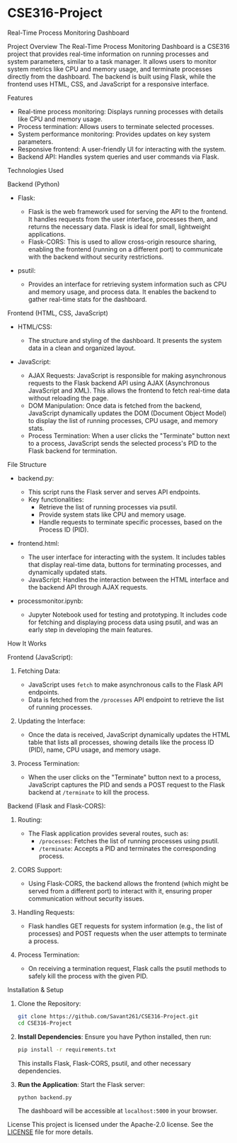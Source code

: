 # CSE316-Project
Real-Time Process Monitoring Dashboard

Project Overview
The Real-Time Process Monitoring Dashboard is a CSE316 project that provides real-time information on running processes and system parameters, similar to a task manager. It allows users to monitor system metrics like CPU and memory usage, and terminate processes directly from the dashboard. The backend is built using Flask, while the frontend uses HTML, CSS, and JavaScript for a responsive interface.

Features

- Real-time process monitoring: Displays running processes with details like CPU and memory usage.
- Process termination: Allows users to terminate selected processes.
- System performance monitoring: Provides updates on key system parameters.
- Responsive frontend: A user-friendly UI for interacting with the system.
- Backend API: Handles system queries and user commands via Flask.

Technologies Used

Backend (Python)

- Flask:
  - Flask is the web framework used for serving the API to the frontend. It handles requests from the user interface, processes them, and returns the necessary data. Flask is ideal for small, lightweight applications.
  - Flask-CORS: This is used to allow cross-origin resource sharing, enabling the frontend (running on a different port) to communicate with the backend without security restrictions.
  
- psutil:
  - Provides an interface for retrieving system information such as CPU and memory usage, and process data. It enables the backend to gather real-time stats for the dashboard.
  
Frontend (HTML, CSS, JavaScript)

- HTML/CSS: 
  - The structure and styling of the dashboard. It presents the system data in a clean and organized layout.
  
- JavaScript:
  - AJAX Requests: JavaScript is responsible for making asynchronous requests to the Flask backend API using AJAX (Asynchronous JavaScript and XML). This allows the frontend to fetch real-time data without reloading the page.
  - DOM Manipulation: Once data is fetched from the backend, JavaScript dynamically updates the DOM (Document Object Model) to display the list of running processes, CPU usage, and memory stats.
  - Process Termination: When a user clicks the "Terminate" button next to a process, JavaScript sends the selected process's PID to the Flask backend for termination.

File Structure

- backend.py: 
  - This script runs the Flask server and serves API endpoints.
  - Key functionalities:
    - Retrieve the list of running processes via psutil.
    - Provide system stats like CPU and memory usage.
    - Handle requests to terminate specific processes, based on the Process ID (PID).
  
- frontend.html:
  - The user interface for interacting with the system. It includes tables that display real-time data, buttons for terminating processes, and dynamically updated stats.
  - JavaScript: Handles the interaction between the HTML interface and the backend API through AJAX requests.
  
- processmonitor.ipynb: 
  - Jupyter Notebook used for testing and prototyping. It includes code for fetching and displaying process data using psutil, and was an early step in developing the main features.

How It Works

Frontend (JavaScript):

1. Fetching Data:
   - JavaScript uses `fetch` to make asynchronous calls to the Flask API endpoints.
   - Data is fetched from the `/processes` API endpoint to retrieve the list of running processes.
   
2. Updating the Interface:
   - Once the data is received, JavaScript dynamically updates the HTML table that lists all processes, showing details like the process ID (PID), name, CPU usage, and memory usage.

3. Process Termination:
   - When the user clicks on the "Terminate" button next to a process, JavaScript captures the PID and sends a POST request to the Flask backend at `/terminate` to kill the process.

Backend (Flask and Flask-CORS):

1. Routing:
   - The Flask application provides several routes, such as:
     - `/processes`: Fetches the list of running processes using psutil.
     - `/terminate`: Accepts a PID and terminates the corresponding process.
  
2. CORS Support:
   - Using Flask-CORS, the backend allows the frontend (which might be served from a different port) to interact with it, ensuring proper communication without security issues.

3. Handling Requests:
   - Flask handles GET requests for system information (e.g., the list of processes) and POST requests when the user attempts to terminate a process.
  
4. Process Termination:
   - On receiving a termination request, Flask calls the psutil methods to safely kill the process with the given PID.

Installation & Setup

1. Clone the Repository:
   ```bash
   git clone https://github.com/Savant261/CSE316-Project.git
   cd CSE316-Project
   ```

2. **Install Dependencies**:
   Ensure you have Python installed, then run:
   ```bash
   pip install -r requirements.txt
   ```
   This installs Flask, Flask-CORS, psutil, and other necessary dependencies.

3. **Run the Application**:
   Start the Flask server:
   ```bash
   python backend.py
   ```
   The dashboard will be accessible at `localhost:5000` in your browser.


License
This project is licensed under the Apache-2.0 license. See the [LICENSE](LICENSE) file for more details.
